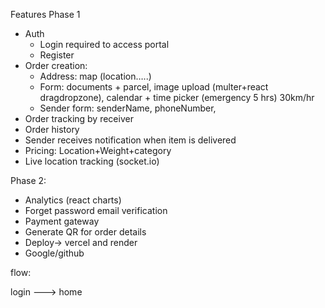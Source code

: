 Features
Phase 1
- Auth 
    -  Login required to access portal
    - Register
- Order creation:
    - Address: map (location…..)
    - Form: documents + parcel,  image upload (multer+react dragdropzone), calendar + time picker (emergency 5 hrs) 30km/hr
    - Sender form: senderName, phoneNumber,
- Order tracking by receiver
- Order history
- Sender receives notification when item is delivered
- Pricing: Location+Weight+category
- Live location tracking   (socket.io)


Phase 2:
- Analytics (react charts)
- Forget password email verification 
- Payment gateway
- Generate QR for order details
- Deploy-> vercel and render
- Google/github 


flow: 

login ---> home 
